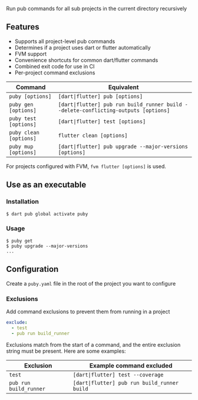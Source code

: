 Run pub commands for all sub projects in the current directory recursively

## Features
- Supports all project-level pub commands
- Determines if a project uses dart or flutter automatically
- FVM support
- Convenience shortcuts for common dart/flutter commands
- Combined exit code for use in CI
- Per-project command exclusions

| Command                | Equivalent                                                                          |
| ---------------------- | ----------------------------------------------------------------------------------- |
| `puby [options]`       | `[dart\|flutter] pub [options]`                                                     |
| `puby gen [options]`   | `[dart\|flutter] pub run build_runner build --delete-conflicting-outputs [options]` |
| `puby test [options]`  | `[dart\|flutter] test [options]`                                                    |
| `puby clean [options]` | `flutter clean [options]`                                                           |
| `puby mup [options]`   | `[dart\|flutter] pub upgrade --major-versions [options]`                            |

For projects configured with FVM, `fvm flutter [options]` is used.

## Use as an executable

### Installation
```console
$ dart pub global activate puby
```

### Usage
```console
$ puby get
$ puby upgrade --major-versions
...
```

## Configuration
Create a `puby.yaml` file in the root of the project you want to configure

### Exclusions
Add command exclusions to prevent them from running in a project

```yaml
exclude:
  - test
  - pub run build_runner
```

Exclusions match from the start of a command, and the entire exclusion string must be present. Here are some examples:

| Exclusion              | Example command excluded                     |
| ---------------------- | -------------------------------------------- |
| `test`                 | `[dart\|flutter] test --coverage`            |
| `pub run build_runner` | `[dart\|flutter] pub run build_runner build` |